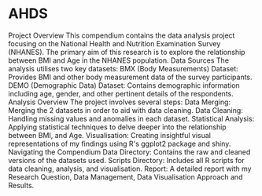 # AHDS
Project Overview
This compendium contains the data analysis project focusing on the National Health and Nutrition Examination Survey (NHANES). The primary aim of this research is to explore the relationship between BMI and Age in the NHANES population.
Data Sources
The analysis utilises two key datasets:
BMX (Body Measurements) Dataset: Provides BMI and other body measurement data of the survey participants.
DEMO (Demographic Data) Dataset: Contains demographic information including age, gender, and other pertinent details of the respondents.
Analysis Overview
The project involves several steps:
Data Merging: Merging the 2 datasets in order to aid with data cleaning.
Data Cleaning: Handling missing values and anomalies in each dataset.
Statistical Analysis: Applying statistical techniques to delve deeper into the relationship between BMI, and Age.
Visualisation: Creating insightful visual representations of my findings using R's ggplot2 package and shiny.
Navigating the Compendium
Data Directory: Contains the raw and cleaned versions of the datasets used.
Scripts Directory: Includes all R scripts for data cleaning, analysis, and visualisation.
Report: A detailed report with my Research Question, Data Management, Data Visualisation Approach and Results. 

